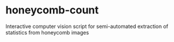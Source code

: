 # honeycomb-count
Interactive computer vision script for semi-automated extraction of statistics from honeycomb images
